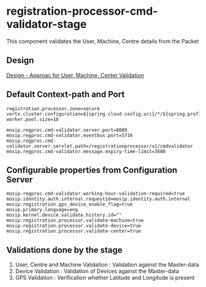 # registration-processor-cmd-validator-stage

This component validates the User, Machine, Centre details from the Packet

## Design

[Design - Approac for User, Machine, Center Validation](https://github.com/mosip/registration/blob/master/design/registration-processor/Approach_for_umc_validation.md)

## Default Context-path and Port
```
registration.processor.zone=secure
vertx.cluster.configuration=${spring.cloud.config.uri}/*/${spring.profiles.active}/${spring.cloud.config.label}/hazelcast_${registration.processor.zone}.xml
worker.pool.size=10

mosip.regproc.cmd-validator.server.port=8089
mosip.regproc.cmd-validator.eventbus.port=5716
mosip.regproc.cmd-validator.server.servlet.path=/registrationprocessor/v1/cmdvalidator
mosip.regproc.cmd-validator.message.expiry-time-limit=3600
```
## Configurable properties from Configuration Server
```
mosip.regproc.cmd-validator.working-hour-validation-required=true
mosip.identity.auth.internal.requestid=mosip.identity.auth.internal
mosip.registration.gps_device_enable_flag=true
mosip.primary-language=eng
mosip.kernel.device.validate.history.id=""
mosip.registration.processor.validate-machine=true
mosip.registration.processor.validate-device=true
mosip.registration.processor.validate-center=true
```
## Validations done by the stage
1. User, Centre and Machine Validation :  Validation against the Master-data
2. Device Validation : Validation of Devices against the Master-data
3. GPS Validation : Verification whether Latitude and Longitude is present